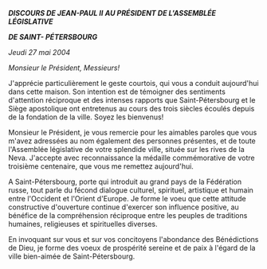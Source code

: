 ***DISCOURS DE JEAN-PAUL II*** ***AU PRÉSIDENT DE L'ASSEMBLÉE LÉGISLATIVE***

***DE SAINT- PÉTERSBOURG***

*Jeudi 27 mai 2004*

*Monsieur le Président, Messieurs!*

J'apprécie particulièrement le geste courtois, qui vous a conduit aujourd'hui dans cette maison. Son intention est de témoigner des sentiments d'attention réciproque et des intenses rapports que Saint-Pétersbourg et le Siège apostolique ont entretenus au cours des trois siècles écoulés depuis de la fondation de la ville. Soyez les bienvenus!

Monsieur le Président, je vous remercie pour les aimables paroles que vous m'avez adressées au nom également des personnes présentes, et de toute l'Assemblée législative de votre splendide ville, située sur les rives de la Neva. J'accepte avec reconnaissance la médaille commémorative de votre troisième centenaire, que vous me remettez aujourd'hui.

A Saint-Pétersbourg, porte qui introduit au grand pays de la Fédération russe, tout parle du fécond dialogue culturel, spirituel, artistique et humain entre l'Occident et l'Orient d'Europe. Je forme le voeu que cette attitude constructive d'ouverture continue d'exercer son influence positive, au bénéfice de la compréhension réciproque entre les peuples de traditions humaines, religieuses et spirituelles diverses.

En invoquant sur vous et sur vos concitoyens l'abondance des Bénédictions de Dieu, je forme des voeux de prospérité sereine et de paix à l'égard de la ville bien-aimée de Saint-Pétersbourg.